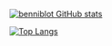 [![benniblot GitHub stats](https://github-readme-stats.vercel.app/api?username=benniblot)](https://github.com/anuraghazra/github-readme-stats)

[![Top Langs](https://github-readme-stats.vercel.app/api/top-langs/?username=benniblot&layout=compact)](https://github.com/anuraghazra/github-readme-stats)
